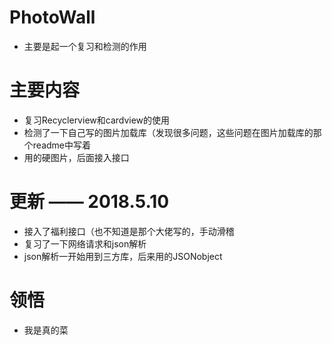 # PhotoWall
- 主要是起一个复习和检测的作用

# 主要内容
- 复习Recyclerview和cardview的使用
- 检测了一下自己写的图片加载库（发现很多问题，这些问题在图片加载库的那个readme中写着
- 用的硬图片，后面接入接口
# 更新 —— 2018.5.10
- 接入了福利接口（也不知道是那个大佬写的，手动滑稽
- 复习了一下网络请求和json解析
- json解析一开始用到三方库，后来用的JSONobject
# 领悟
- 我是真的菜


